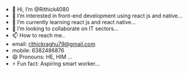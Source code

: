 - 👋 Hi, I’m @Rithick4080
- 👀 I’m interested in front-end development using react js and native...
- 🌱 I’m currently learning react js and react native...
- 💞️ I’m looking to collaborate on IT sectors...
- 📫 How to reach me..
- email: rithickraghu79@gmail.com
- mobile: 6382486876
- 😄 Pronouns: HE, HIM ...
- ⚡ Fun fact: Aspiring smart worker...

<!---
Rithick4080/Rithick4080 is a ✨ special ✨ repository because its `README.md` (this file) appears on your GitHub profile.
You can click the Preview link to take a look at your changes.
--->
